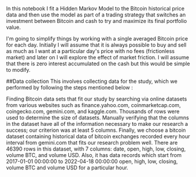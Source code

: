 In this notebook I fit a Hidden Markov Model to the Bitcoin historical price data and then use the model as part of a trading strategy that switches an investment between Bitcoin and cash to try and maximize its final portfolio value.

I'm going to simplify things by working with a single averaged Bitcoin price for each day. Initially I will assume that it is always possible to buy and sell as much as I want at a particular day's price with no fees (frictionless market) and later on I will explore the effect of market friction. I will assume that there is zero interest accumulated on the cash but this would be simple to modify.

##Data collection
This involves collecting data for the study, which we performed by following the steps mentioned below :

Finding Bitcoin data sets that fit our study by searching via online datasets from various websites such as finance.yahoo.com, coinmarketcap.com, coingecko.com, gemini.com, and kaggle.com. Thousands of rows were used to determine the size of datasets.
Manually verifying that the columns in the dataset have all of the information necessary to make our research a success; our criterion was at least 5 columns. Finally, we choose a bitcoin dataset containing historical data of bitcoin exchanges recorded every hour interval from gemini.com that fits our research problem well. There are 46390 rows in this dataset, with 7 columns: date, open, high, low, closing, volume BTC, and volume USD. Also, it has data records which start from 2017-01-01 00:00:00 to 2022-04-18 00:00:00 open, high, low, closing, volume BTC and volume USD for a particular hour.
